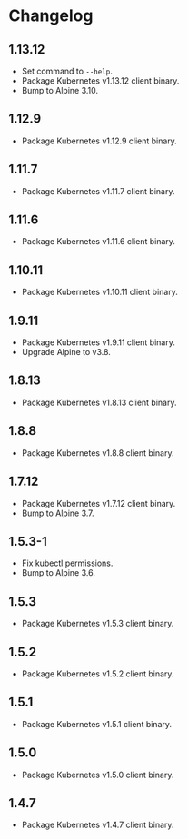 # Changelog

## 1.13.12

* Set command to `--help`.
* Package Kubernetes v1.13.12 client binary.
* Bump to Alpine 3.10.

## 1.12.9

* Package Kubernetes v1.12.9 client binary.

## 1.11.7

* Package Kubernetes v1.11.7 client binary.

## 1.11.6

* Package Kubernetes v1.11.6 client binary.

## 1.10.11

* Package Kubernetes v1.10.11 client binary.

## 1.9.11

* Package Kubernetes v1.9.11 client binary.
* Upgrade Alpine to v3.8.

## 1.8.13

* Package Kubernetes v1.8.13 client binary.

## 1.8.8

* Package Kubernetes v1.8.8 client binary.

## 1.7.12

* Package Kubernetes v1.7.12 client binary.
* Bump to Alpine 3.7.

## 1.5.3-1

* Fix kubectl permissions.
* Bump to Alpine 3.6.

## 1.5.3

* Package Kubernetes v1.5.3 client binary.

## 1.5.2

* Package Kubernetes v1.5.2 client binary.

## 1.5.1

* Package Kubernetes v1.5.1 client binary.

## 1.5.0

* Package Kubernetes v1.5.0 client binary.

## 1.4.7

* Package Kubernetes v1.4.7 client binary.
